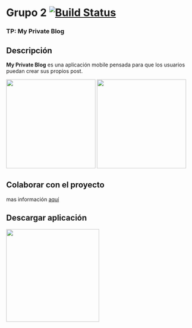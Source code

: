 # Grupo 2 [![Build Status](https://app.bitrise.io/app/7c9bad2735acff39/status.svg?token=W3pzd_ZQ8zh9C48rIXlipQ&branch=development)](https://app.bitrise.io/app/7c9bad2735acff39)
### TP: My Private Blog

## Descripción

**My Private Blog** es una aplicación mobile pensada para que los usuarios puedan crear sus propios post.

<p float="left">
<img src="https://drive.google.com/open?id=1VTqzpRYi9rCSrx3Se9Q3lPzYpWhm9gKb" width="240" height="auto">
<img src="https://drive.google.com/open?id=1h6NMbCpRe9V25IQsO_F99OqLrCt2SN5m" width="240" height="auto">
</p>

## Colaborar con el proyecto

mas información [aquí](https://github.com/PracticaDS/s1-2020-tp-grupo2/blob/development/CONTRIBUCIONES.md)


## Descargar aplicación

<a href="https://play.google.com/store/apps/details?id=ar.edu.unq.pdes.myprivateblog.full">
<img src="https://github.com/steverichey/google-play-badge-svg/blob/master/img/es_get.svg" width="250">
</a>
